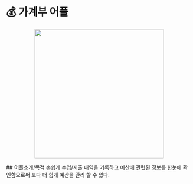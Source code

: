 # 💰 가계부 어플
<p align="center"><img src="https://user-images.githubusercontent.com/61879996/90954712-b679c780-e4b1-11ea-97d8-28d3cc2cc3e3.gif" width="350"></p>
## 어플소개/목적
손쉽게 수입/지출 내역을 기록하고
예산에 관련된 정보를 한눈에 확인함으로써 
보다 더 쉽게 예산을 관리 할 수 있다.
